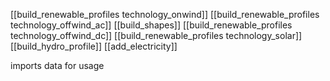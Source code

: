 [[build_renewable_profiles technology_onwind]]
[[build_renewable_profiles technology_offwind_ac]]
[[build_shapes]]
[[build_renewable_profiles technology_offwind_dc]]
[[build_renewable_profiles technology_solar]]
[[build_hydro_profile]]
[[add_electricity]]

imports data for usage